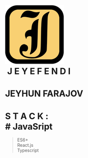 # [![Logo](https://github.com/jeyefendi/jeyefendi/blob/main/public/logo192.png)](https://jeyefendi.com)<br> J E Y E F E N D I<br>
# JEYHUN FARAJOV
# S T A C K : <br># JavaSript
>ES6+<br>
>React.js<br>
>Typescript<br>

# 

